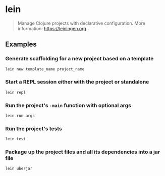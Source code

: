 # lein

> Manage Clojure projects with declarative configuration. More information: <https://leiningen.org>.

## Examples

### Generate scaffolding for a new project based on a template

```bash
lein new template_name project_name
```

### Start a REPL session either with the project or standalone

```bash
lein repl
```

### Run the project's `-main` function with optional args

```bash
lein run args
```

### Run the project's tests

```bash
lein test
```

### Package up the project files and all its dependencies into a jar file

```bash
lein uberjar
```
